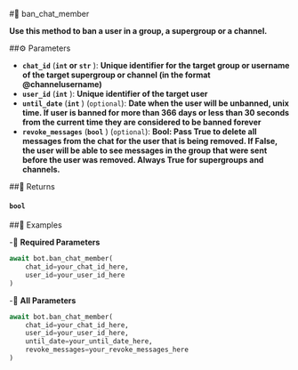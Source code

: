 #🔧 ban_chat_member

**Use this method to ban a user in a group, a supergroup or a channel.**

##⚙️ Parameters

- **`chat_id`** (**`int` or `str`** ): **Unique identifier for the target group or username of the target supergroup
or channel (in the format @channelusername)**
- **`user_id`** (**`int`** ): **Unique identifier of the target user**
- **`until_date`** (**`int`** ) (`optional`): **Date when the user will be unbanned, unix time. If user is banned for more than 366 days or
less than 30 seconds from the current time they are considered to be banned forever**
- **`revoke_messages`** (**`bool`** ) (`optional`): **Bool: Pass True to delete all messages from the chat for the user that is being removed.
If False, the user will be able to see messages in the group that were sent before the user was removed.
Always True for supergroups and channels.**

##📲 Returns

#### `bool`

##📀 Examples

-🪫 **Required Parameters**

```python
await bot.ban_chat_member(
    chat_id=your_chat_id_here,
    user_id=your_user_id_here
)
```

-🔋 **All Parameters**

```python
await bot.ban_chat_member(
    chat_id=your_chat_id_here,
    user_id=your_user_id_here,
    until_date=your_until_date_here,
    revoke_messages=your_revoke_messages_here
)
```
